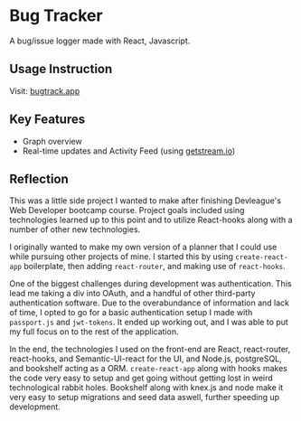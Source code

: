# Bug Tracker
A bug/issue logger made with React, Javascript.

## Usage Instruction
Visit: [bugtrack.app](bugtrack.app) 

## Key Features
* Graph overview
* Real-time updates and Activity Feed (using [getstream.io](getstream.io))

## Reflection
This was a little side project I wanted to make after finishing Devleague's Web Developer bootcamp course. Project goals included using technologies learned up to this point and to utilize React-hooks along with a number of other new technologies. 

I originally wanted to make my own version of a planner that I could use while pursuing other projects of mine. I started this by using `create-react-app` boilerplate, then adding `react-router`, and making use of `react-hooks`.

One of the biggest challenges during development was authentication. This lead me taking a div into OAuth, and a handful of other third-party authentication software. Due to the overabundance of information and lack of time, I opted to go for a basic authentication setup I made with `passport.js` and `jwt-tokens`. It ended up working out, and I was able to put my full focus on to the rest of the application.

In the end, the technologies I used on the front-end are React, react-router, react-hooks, and Semantic-UI-react for the UI, and Node.js, postgreSQL, and bookshelf acting as a ORM. `create-react-app` along with hooks makes the code very easy to setup and get going without getting lost in weird technological rabbit holes. Bookshelf along with knex.js and node make it very easy to setup migrations and seed data aswell, further speeding up development. 
